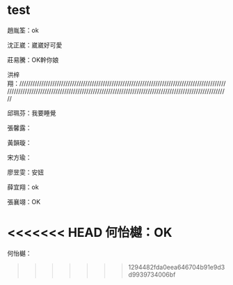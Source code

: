 # test

趙胤筌：ok

沈正崴：崴崴好可愛

莊易騰：OK幹你娘

洪梓翔：///////////////////////////////////////////////////////////////////////////////////////////////////////////////////////////////////////////////////////////////////////////////////////////////////

邱珮芬：我要睡覺

張馨露：

黃韻璇：

宋方瑜：

廖昱雯：安妞

薛宜翔：ok

張襄翊：OK

<<<<<<< HEAD
何怡樾：OK
=======
何怡樾：
>>>>>>> 1294482fda0eea646704b91e9d3d9939734006bf
